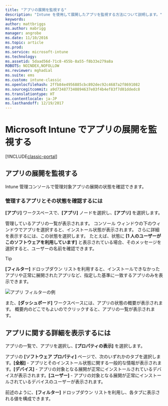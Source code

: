 ```yaml
---
title: "アプリの展開を監視する"
description: "Intune を使用して展開したアプリを監視する方法について説明します。"
keywords: 
author: mattbriggs
ms.author: mabrigg
manager: angrobe
ms.date: 11/10/2016
ms.topic: article
ms.prod: 
ms.service: microsoft-intune
ms.technology: 
ms.assetid: 5daad56d-71c8-455b-8a55-f8b33e279a8a
ROBOTS: NOINDEX,NOFOLLOW
ms.reviewer: mghadial
ms.suite: ems
ms.custom: intune-classic
ms.openlocfilehash: 2ffb84e4956885cbc892dec92c4687a2f8691082
ms.sourcegitcommit: a9d734877340894637e03f4b4ef83f7d01ddedc8
ms.translationtype: HT
ms.contentlocale: ja-JP
ms.lasthandoff: 12/19/2017
---
```

# <a name="monitor-app-deployments-in-microsoft-intune"></a>Microsoft Intune でアプリの展開を監視する

[!INCLUDE[classic-portal](../includes/classic-portal.md)]

## <a name="monitor-an-app-deployment"></a>アプリの展開を監視する
Intune 管理コンソールで管理対象アプリの展開の状態を確認できます。 <!---App status is displayed in real-time. You don't have to wait for the device to check-in before you can see this.--->

### <a name="to-view-apps-that-you-manage-and-their-status"></a>管理するアプリとその状態を確認するには
**[アプリ]** ワークスペースで、**[アプリ]** ノードを選択し、**[アプリ]** を選択します。

管理しているアプリの一覧が表示されます。 コンソール ウィンドウの下のウィンドウでアプリを選択すると、インストール状態が表示されます。 さらに詳細を表示するには、この状態を選択します。 たとえば、状態に **[1 人のユーザーがこのソフトウェアを利用しています]** と表示されている場合、そのメッセージを選択すると、ユーザーの名前を確認できます。

> [!TIP]
> **[フィルター]** ドロップダウン リストを利用すると、インストールできなかったアプリや正常に展開されたアプリなど、指定した基準に一致するアプリのみを表示できます。
>
> ![アプリ フィルターの例](./media/app-filters.png)

また、**[ダッシュボード]** ワークスペースには、アプリの状態の概要が表示されます。 概要内のどこでもよいのでクリックすると、アプリの一覧が表示されます。

## <a name="to-view-more-detailed-information-about-an-app"></a>アプリに関する詳細を表示するには
アプリの一覧で、アプリを選択し、**[プロパティの表示]** を選択します。

アプリの **[ソフトウェア プロパティ]** ページで、次のいずれかのタブを選択します。**[全般]** - アプリとそのインストール状態に関する一般的な情報が表示されます。**[デバイス]** - アプリの対象となる展開が正常にインストールされているデバイスが表示されます。**[ユーザー]** - アプリの対象となる展開が正常にインストールされているデバイスのユーザーが表示されます。

前述のように、**[フィルター]** ドロップダウン リストを利用し、各タブに表示される値を構成できます。
